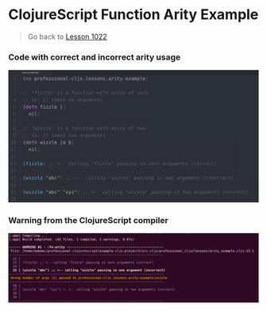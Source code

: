 # ClojureScript Function Arity Example

> Go back to [Lesson 1022](../1022-functions.md)

### Code with correct and incorrect arity usage

<img src="../images/lesson1022-arity-example-code.png" alt="Code with correct and incorrect arity usage" />

### Warning from the ClojureScript compiler

<img src="../images/lesson1022-arity-example-compiler-warning.png" alt="Warning from the ClojureScript compiler" />
